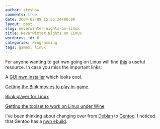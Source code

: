 ```yaml
---
author: steshaw
comments: true
date: 2004-08-09 15:56:34+00:00
layout: post
slug: neverwinter-nights-on-linux
title: Neverwinter Nights on Linux
wordpress_id: 6
categories: Programming
tags: games, linux
---
```


For anyone wanting to get nwn going on Linux will find [this](http://www.linuxjournal.com/article.php?sid=7377) a useful resource. In case you miss the important links:

A [GUI nwn installer](http://icculus.org/%7Eravage/nwn/#hotu) which looks cool.

[Getting the Bink movies to play in-game](http://home.woh.rr.com/nwmovies/).

[Blink player for Linux](http://www.radgametools.com/bnkdown.htm)

[Getting the toolset to work on Linux under Wine](http://grokthis.net/%7Enwwine/nwnwine-HOWTO.html)

I've been thinking about changing over from [Debian](http://debian.org/) to [Gentoo](http://gentoo.org/). I noticed that Gentoo has a [nwn ebuild](http://packages.gentoo.org/ebuilds/?nwn-1.62).
